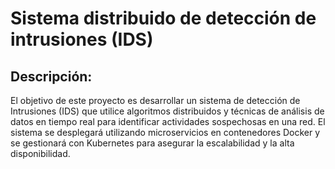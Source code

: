 # Sistema distribuido de detección de intrusiones (IDS)
## Descripción:
El objetivo de este proyecto es desarrollar un sistema de detección de Intrusiones (IDS) que utilice
algoritmos distribuidos y técnicas de análisis de datos en tiempo real para identificar actividades
sospechosas en una red. El sistema se desplegará utilizando microservicios en contenedores Docker
y se gestionará con Kubernetes para asegurar la escalabilidad y la alta disponibilidad.

